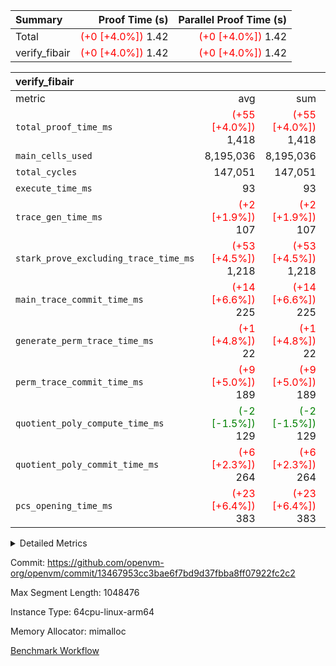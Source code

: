| Summary | Proof Time (s) | Parallel Proof Time (s) |
|:---|---:|---:|
| Total | <span style='color: red'>(+0 [+4.0%])</span> 1.42 | <span style='color: red'>(+0 [+4.0%])</span> 1.42 |
| verify_fibair | <span style='color: red'>(+0 [+4.0%])</span> 1.42 | <span style='color: red'>(+0 [+4.0%])</span> 1.42 |


| verify_fibair |||||
|:---|---:|---:|---:|---:|
|metric|avg|sum|max|min|
| `total_proof_time_ms ` | <span style='color: red'>(+55 [+4.0%])</span> 1,418 | <span style='color: red'>(+55 [+4.0%])</span> 1,418 | <span style='color: red'>(+55 [+4.0%])</span> 1,418 | <span style='color: red'>(+55 [+4.0%])</span> 1,418 |
| `main_cells_used     ` |  8,195,036 |  8,195,036 |  8,195,036 |  8,195,036 |
| `total_cycles        ` |  147,051 |  147,051 |  147,051 |  147,051 |
| `execute_time_ms     ` |  93 |  93 |  93 |  93 |
| `trace_gen_time_ms   ` | <span style='color: red'>(+2 [+1.9%])</span> 107 | <span style='color: red'>(+2 [+1.9%])</span> 107 | <span style='color: red'>(+2 [+1.9%])</span> 107 | <span style='color: red'>(+2 [+1.9%])</span> 107 |
| `stark_prove_excluding_trace_time_ms` | <span style='color: red'>(+53 [+4.5%])</span> 1,218 | <span style='color: red'>(+53 [+4.5%])</span> 1,218 | <span style='color: red'>(+53 [+4.5%])</span> 1,218 | <span style='color: red'>(+53 [+4.5%])</span> 1,218 |
| `main_trace_commit_time_ms` | <span style='color: red'>(+14 [+6.6%])</span> 225 | <span style='color: red'>(+14 [+6.6%])</span> 225 | <span style='color: red'>(+14 [+6.6%])</span> 225 | <span style='color: red'>(+14 [+6.6%])</span> 225 |
| `generate_perm_trace_time_ms` | <span style='color: red'>(+1 [+4.8%])</span> 22 | <span style='color: red'>(+1 [+4.8%])</span> 22 | <span style='color: red'>(+1 [+4.8%])</span> 22 | <span style='color: red'>(+1 [+4.8%])</span> 22 |
| `perm_trace_commit_time_ms` | <span style='color: red'>(+9 [+5.0%])</span> 189 | <span style='color: red'>(+9 [+5.0%])</span> 189 | <span style='color: red'>(+9 [+5.0%])</span> 189 | <span style='color: red'>(+9 [+5.0%])</span> 189 |
| `quotient_poly_compute_time_ms` | <span style='color: green'>(-2 [-1.5%])</span> 129 | <span style='color: green'>(-2 [-1.5%])</span> 129 | <span style='color: green'>(-2 [-1.5%])</span> 129 | <span style='color: green'>(-2 [-1.5%])</span> 129 |
| `quotient_poly_commit_time_ms` | <span style='color: red'>(+6 [+2.3%])</span> 264 | <span style='color: red'>(+6 [+2.3%])</span> 264 | <span style='color: red'>(+6 [+2.3%])</span> 264 | <span style='color: red'>(+6 [+2.3%])</span> 264 |
| `pcs_opening_time_ms ` | <span style='color: red'>(+23 [+6.4%])</span> 383 | <span style='color: red'>(+23 [+6.4%])</span> 383 | <span style='color: red'>(+23 [+6.4%])</span> 383 | <span style='color: red'>(+23 [+6.4%])</span> 383 |



<details>
<summary>Detailed Metrics</summary>

|  | verify_program_compile_ms | total_cells | stark_prove_excluding_trace_time_ms | quotient_poly_compute_time_ms | quotient_poly_commit_time_ms | perm_trace_commit_time_ms | pcs_opening_time_ms | main_trace_commit_time_ms |
| --- | --- | --- | --- | --- | --- | --- | --- |
|  | 7 | 65,536 | 62 | 3 | 14 | 0 | 31 | 13 | 

| air_name | rows | quotient_deg | main_cols | interactions | constraints | cells |
| --- | --- | --- | --- | --- | --- | --- |
| AccessAdapterAir<2> |  | 4 |  | 5 | 11 |  | 
| AccessAdapterAir<4> |  | 4 |  | 5 | 11 |  | 
| AccessAdapterAir<8> |  | 4 |  | 5 | 11 |  | 
| FibonacciAir | 32,768 | 1 | 2 |  | 5 | 65,536 | 
| FriReducedOpeningAir |  | 4 |  | 39 | 60 |  | 
| JalRangeCheckAir |  | 4 |  | 9 | 11 |  | 
| NativePoseidon2Air<BabyBearParameters>, 1> |  | 4 |  | 136 | 533 |  | 
| PhantomAir |  | 4 |  | 3 | 4 |  | 
| ProgramAir |  | 1 |  | 1 | 4 |  | 
| VariableRangeCheckerAir |  | 1 |  | 1 | 4 |  | 
| VmAirWrapper<AluNativeAdapterAir, FieldArithmeticCoreAir> |  | 4 |  | 15 | 23 |  | 
| VmAirWrapper<BranchNativeAdapterAir, BranchEqualCoreAir<1> |  | 4 |  | 11 | 22 |  | 
| VmAirWrapper<NativeAdapterAir<2, 0>, PublicValuesCoreAir> |  | 4 |  | 11 | 22 |  | 
| VmAirWrapper<NativeLoadStoreAdapterAir<1>, NativeLoadStoreCoreAir<1> |  | 4 |  | 15 | 16 |  | 
| VmAirWrapper<NativeLoadStoreAdapterAir<4>, NativeLoadStoreCoreAir<4> |  | 4 |  | 15 | 16 |  | 
| VmAirWrapper<NativeVectorizedAdapterAir<4>, FieldExtensionCoreAir> |  | 4 |  | 15 | 23 |  | 
| VmConnectorAir |  | 4 |  | 5 | 9 |  | 
| VolatileBoundaryAir |  | 4 |  | 4 | 16 |  | 

| group | trace_gen_time_ms | total_proof_time_ms | total_cycles | total_cells | stark_prove_excluding_trace_time_ms | quotient_poly_compute_time_ms | quotient_poly_commit_time_ms | perm_trace_commit_time_ms | pcs_opening_time_ms | main_trace_commit_time_ms | main_cells_used | generate_perm_trace_time_ms | execute_time_ms |
| --- | --- | --- | --- | --- | --- | --- | --- | --- | --- | --- | --- | --- | --- |
| verify_fibair | 107 | 1,418 | 147,051 | 23,947,938 | 1,218 | 129 | 264 | 189 | 383 | 225 | 8,195,036 | 22 | 93 | 

| group | air_name | rows | prep_cols | perm_cols | main_cols | cells |
| --- | --- | --- | --- | --- | --- | --- |
| verify_fibair | AccessAdapterAir<2> | 32,768 |  | 12 | 11 | 753,664 | 
| verify_fibair | AccessAdapterAir<4> | 16,384 |  | 12 | 13 | 409,600 | 
| verify_fibair | AccessAdapterAir<8> | 128 |  | 12 | 17 | 3,712 | 
| verify_fibair | FriReducedOpeningAir | 1,024 |  | 44 | 27 | 72,704 | 
| verify_fibair | JalRangeCheckAir | 16,384 |  | 16 | 12 | 458,752 | 
| verify_fibair | NativePoseidon2Air<BabyBearParameters>, 1> | 16,384 |  | 160 | 399 | 9,158,656 | 
| verify_fibair | PhantomAir | 8,192 |  | 8 | 6 | 114,688 | 
| verify_fibair | ProgramAir | 8,192 |  | 8 | 10 | 147,456 | 
| verify_fibair | VariableRangeCheckerAir | 262,144 | 2 | 8 | 1 | 2,359,296 | 
| verify_fibair | VmAirWrapper<AluNativeAdapterAir, FieldArithmeticCoreAir> | 131,072 |  | 20 | 29 | 6,422,528 | 
| verify_fibair | VmAirWrapper<BranchNativeAdapterAir, BranchEqualCoreAir<1> | 16,384 |  | 16 | 23 | 638,976 | 
| verify_fibair | VmAirWrapper<NativeLoadStoreAdapterAir<1>, NativeLoadStoreCoreAir<1> | 32,768 |  | 24 | 21 | 1,474,560 | 
| verify_fibair | VmAirWrapper<NativeLoadStoreAdapterAir<4>, NativeLoadStoreCoreAir<4> | 16,384 |  | 24 | 27 | 835,584 | 
| verify_fibair | VmAirWrapper<NativeVectorizedAdapterAir<4>, FieldExtensionCoreAir> | 8,192 |  | 20 | 38 | 475,136 | 
| verify_fibair | VmConnectorAir | 2 | 1 | 12 | 5 | 34 | 
| verify_fibair | VolatileBoundaryAir | 32,768 |  | 8 | 11 | 622,592 | 

</details>


Commit: https://github.com/openvm-org/openvm/commit/13467953cc3bae6f7bd9d37fbba8ff07922fc2c2

Max Segment Length: 1048476

Instance Type: 64cpu-linux-arm64

Memory Allocator: mimalloc

[Benchmark Workflow](https://github.com/openvm-org/openvm/actions/runs/13819075684)
